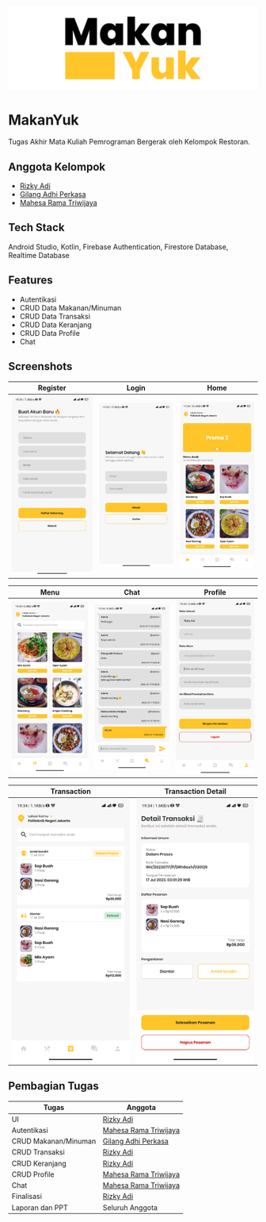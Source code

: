 ![Logo](https://raw.githubusercontent.com/adirizq/MakanYuk/master/readme%20assets/header.png)

# MakanYuk

Tugas Akhir Mata Kuliah Pemrograman Bergerak oleh Kelompok Restoran.

## Anggota Kelompok

- [Rizky Adi](https://www.github.com/adirizq)
- [Gilang Adhi Perkasa](https://github.com/GilangAddh)
- [Mahesa Rama Triwijaya](https://github.com/mhsalter)

## Tech Stack

Android Studio, Kotlin, Firebase Authentication, Firestore Database, Realtime Database

## Features

- Autentikasi
- CRUD Data Makanan/Minuman
- CRUD Data Transaksi
- CRUD Data Keranjang
- CRUD Data Profile
- Chat

## Screenshots

|                                                Register                                                |                                                Login                                                |                                                Home                                                |
| :----------------------------------------------------------------------------------------------------: | :-------------------------------------------------------------------------------------------------: | :------------------------------------------------------------------------------------------------: |
| ![](https://github.com/adirizq/MakanYuk/blob/master/readme%20assets/screenshots/register.jpg?raw=true) | ![](https://github.com/adirizq/MakanYuk/blob/master/readme%20assets/screenshots/login.jpg?raw=true) | ![](https://github.com/adirizq/MakanYuk/blob/master/readme%20assets/screenshots/home.jpg?raw=true) |

|                                                Menu                                                |                                                Chat                                                |                                                Profile                                                |
| :------------------------------------------------------------------------------------------------: | :------------------------------------------------------------------------------------------------: | :---------------------------------------------------------------------------------------------------: |
| ![](https://github.com/adirizq/MakanYuk/blob/master/readme%20assets/screenshots/menu.jpg?raw=true) | ![](https://github.com/adirizq/MakanYuk/blob/master/readme%20assets/screenshots/chat.jpg?raw=true) | ![](https://github.com/adirizq/MakanYuk/blob/master/readme%20assets/screenshots/profile.jpg?raw=true) |

|                                                Transaction                                                |                                                 Transaction Detail                                                 |
| :-------------------------------------------------------------------------------------------------------: | :----------------------------------------------------------------------------------------------------------------: |
| ![](https://github.com/adirizq/MakanYuk/blob/master/readme%20assets/screenshots/transaction.jpg?raw=true) | ![](https://github.com/adirizq/MakanYuk/blob/master/readme%20assets/screenshots/transaction%20detail.jpg?raw=true) |

## Pembagian Tugas

| Tugas                | Anggota                                              |
| -------------------- | ---------------------------------------------------- |
| UI                   | [Rizky Adi](https://www.github.com/adirizq)          |
| Autentikasi          | [Mahesa Rama Triwijaya](https://github.com/mhsalter) |
| CRUD Makanan/Minuman | [Gilang Adhi Perkasa](https://github.com/GilangAddh) |
| CRUD Transaksi       | [Rizky Adi](https://www.github.com/adirizq)          |
| CRUD Keranjang       | [Rizky Adi](https://www.github.com/adirizq)          |
| CRUD Profile         | [Mahesa Rama Triwijaya](https://github.com/mhsalter) |
| Chat                 | [Mahesa Rama Triwijaya](https://github.com/mhsalter) |
| Finalisasi           | [Rizky Adi](https://www.github.com/adirizq)          |
| Laporan dan PPT      | Seluruh Anggota                                      |
